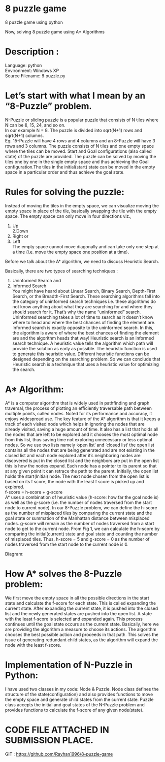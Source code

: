 # 8 puzzle game
 8 puzzle game using python


Now, solving 8 puzzle game using A* Algorithms

# Description : 
  Language: python<br/>
  Environment: Windows XP<br/>
  Source Filename: 8 puzzle.py<br/>
# Let’s start with what I mean by an “8-Puzzle” problem.

N-Puzzle or sliding puzzle is a popular puzzle that consists of N tiles where N can be 8, 15, 24, and so on.
<br/>In our example N = 8. The puzzle is divided into sqrt(N+1) rows and sqrt(N+1) columns.
<br/>Eg. 15-Puzzle will have 4 rows and 4 columns and an 8-Puzzle will have 3 rows and 3 columns. The puzzle consists of N tiles and one empty space where the tiles can be moved. Start and Goal configurations (also called state) of the puzzle are provided. The puzzle can be solved by moving the tiles one by one in the single empty space and thus achieving the Goal configuration.The tiles in the initial(start) state can be moved in the empty space in a particular order and thus achieve the goal state.

 
 
 
# Rules for solving the puzzle:

Instead of moving the tiles in the empty space, we can visualize moving the empty space in place of the tile, basically swapping the tile with the empty space. The empty space can only move in four directions viz.,
1. Up<br/>
2.Down<br/>
3. Right or<br/>
4. Left<br/>
The empty space cannot move diagonally and can take only one step at a time (i.e. move the empty space one position at a time).

Before we talk about the A* algorithm, we need to discuss Heuristic Search.

Basically, there are two types of searching techniques :
1. Uninformed Search and
2. Informed Search<br/>
You might have heard about Linear Search, Binary Search, Depth-First Search, or the Breadth-First Search. These searching algorithms fall into the category of uninformed search techniques i.e. these algorithms do not know anything about what they are searching for and where they should search for it. That’s why the name “uninformed” search. Uninformed searching takes a lot of time to search as it doesn’t know where to head and where the best chances of finding the element are.
Informed search is exactly opposite to the uninformed search. In this, the algorithm is aware of where the best chances of finding the element are and the algorithm heads that way! Heuristic search is an informed search technique. A heuristic value tells the algorithm which path will provide the solution as early as possible. The heuristic function is used to generate this heuristic value. Different heuristic functions can be designed depending on the searching problem. So we can conclude that Heuristic search is a technique that uses a heuristic value for optimizing the search.
# A* Algorithm:

A* is a computer algorithm that is widely used in pathfinding and graph traversal, the process of plotting an efficiently traversable path between multiple points, called nodes. Noted for its performance and accuracy, it enjoys widespread use.
The key feature of the A* algorithm is that it keeps a track of each visited node which helps in ignoring the nodes that are already visited, saving a huge amount of time. It also has a list that holds all the nodes that are left to be explored and it chooses the most optimal node from this list, thus saving time not exploring unnecessary or less optimal nodes.
So we use two lists namely ‘open list‘ and ‘closed list‘ the open list contains all the nodes that are being generated and are not existing in the closed list and each node explored after it’s neighboring nodes are discovered is put in the closed list and the neighbors are put in the open list this is how the nodes expand. Each node has a pointer to its parent so that at any given point it can retrace the path to the parent. Initially, the open list holds the start(Initial) node. The next node chosen from the open list is based on its f score, the node with the least f score is picked up and explored.
<br/>f-score = h-score + g-score<br/>
A* uses a combination of heuristic value (h-score: how far the goal node is) as well as the g-score (i.e. the number of nodes traversed from the start node to current node).
In our 8-Puzzle problem, we can define the h-score as the number of misplaced tiles by comparing the current state and the goal state or summation of the Manhattan distance between misplaced nodes.
g-score will remain as the number of nodes traversed from a start node to get to the current node.
From Fig 1, we can calculate the h-score by comparing the initial(current) state and goal state and counting the number of misplaced tiles.
Thus, h-score = 5 and g-score = 0 as the number of nodes traversed from the start node to the current node is 0.

 
Diagram:



# How A* solves the 8-Puzzle problem:

We first move the empty space in all the possible directions in the start state and calculate the f-score for each state. This is called expanding the current state.
After expanding the current state, it is pushed into the closed list and the newly generated states are pushed into the open list. A state with the least f-score is selected and expanded again. This process continues until the goal state occurs as the current state. Basically, here we are providing the algorithm a measure to choose its actions. 
The algorithm chooses the best possible action and proceeds in that path.
This solves the issue of generating redundant child states, as the algorithm will expand the node with the least f-score.

# Implementation of N-Puzzle in Python:

I have used two classes in my code: Node & Puzzle.
Node class defines the structure of the state(configuration) and also provides functions to move the empty space and generate child states from the current state. Puzzle class accepts the initial and goal states of the N-Puzzle problem and provides functions to calculate the f-score of any given node(state).


# CODE FILE ATTACHED IN SUBMISSION PLACE.

GIT : https://github.com/Rayhan1996/8-puzzle-game

